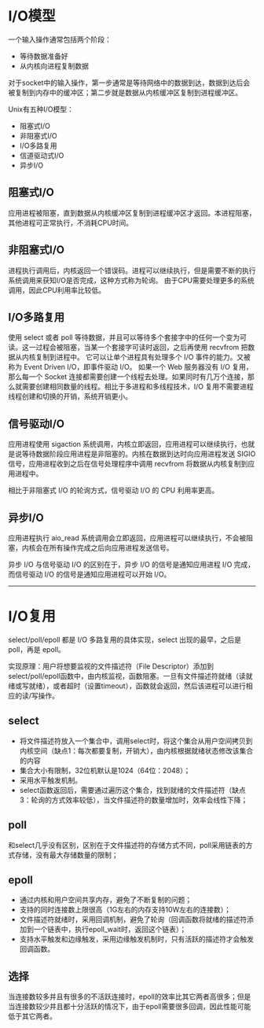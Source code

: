 # I/O模型
一个输入操作通常包括两个阶段：
- 等待数据准备好
- 从内核向进程复制数据

对于socket中的输入操作，第一步通常是等待网络中的数据到达，数据到达后会被复制到内存中的缓冲区；第二步就是数据从内核缓冲区复制到进程缓冲区。

Unix有五种I/O模型：
- 阻塞式I/O
- 非阻塞式I/O
- I/O多路复用
- 信道驱动式I/O
- 异步I/O

## 阻塞式I/O
应用进程被阻塞，直到数据从内核缓冲区复制到进程缓冲区才返回。本进程阻塞，其他进程可正常执行，不消耗CPU时间。

## 非阻塞式I/O
进程执行调用后，内核返回一个错误码。进程可以继续执行，但是需要不断的执行系统调用来获知I/O是否完成，这种方式称为轮询。
由于CPU需要处理更多的系统调用，因此CPU利用率比较低。

## I/O多路复用
使用 select 或者 poll 等待数据，并且可以等待多个套接字中的任何一个变为可读。这一过程会被阻塞，当某一个套接字可读时返回，之后再使用 recvfrom 把数据从内核复制到进程中。
它可以让单个进程具有处理多个 I/O 事件的能力。又被称为 Event Driven I/O，即事件驱动 I/O。
如果一个 Web 服务器没有 I/O 复用，那么每一个 Socket 连接都需要创建一个线程去处理。如果同时有几万个连接，那么就需要创建相同数量的线程。相比于多进程和多线程技术，I/O 复用不需要进程线程创建和切换的开销，系统开销更小。

## 信号驱动I/O
应用进程使用 sigaction 系统调用，内核立即返回，应用进程可以继续执行，也就是说等待数据阶段应用进程是非阻塞的。内核在数据到达时向应用进程发送 SIGIO 信号，应用进程收到之后在信号处理程序中调用 recvfrom 将数据从内核复制到应用进程中。

相比于非阻塞式 I/O 的轮询方式，信号驱动 I/O 的 CPU 利用率更高。

## 异步I/O
应用进程执行 aio_read 系统调用会立即返回，应用进程可以继续执行，不会被阻塞，内核会在所有操作完成之后向应用进程发送信号。

异步 I/O 与信号驱动 I/O 的区别在于，异步 I/O 的信号是通知应用进程 I/O 完成，而信号驱动 I/O 的信号是通知应用进程可以开始 I/O。

----
# I/O复用
select/poll/epoll 都是 I/O 多路复用的具体实现，select 出现的最早，之后是 poll，再是 epoll。

实现原理：用户将想要监视的文件描述符（File Descriptor）添加到select/poll/epoll函数中，由内核监视，函数阻塞。一旦有文件描述符就绪（读就绪或写就绪），或者超时（设置timeout），函数就会返回，然后该进程可以进行相应的读/写操作。

## select
- 将文件描述符放入一个集合中，调用select时，将这个集合从用户空间拷贝到内核空间（缺点1：每次都要复制，开销大），由内核根据就绪状态修改该集合的内容
- 集合大小有限制，32位机默认是1024（64位：2048）；
- 采用水平触发机制。
- select函数返回后，需要通过遍历这个集合，找到就绪的文件描述符（缺点3：轮询的方式效率较低），当文件描述符的数量增加时，效率会线性下降；

## poll
和select几乎没有区别，区别在于文件描述符的存储方式不同，poll采用链表的方式存储，没有最大存储数量的限制；

## epoll
- 通过内核和用户空间共享内存，避免了不断复制的问题；
- 支持的同时连接数上限很高（1G左右的内存支持10W左右的连接数）；
- 文件描述符就绪时，采用回调机制，避免了轮询（回调函数将就绪的描述符添加到一个链表中，执行epoll_wait时，返回这个链表）；
- 支持水平触发和边缘触发，采用边缘触发机制时，只有活跃的描述符才会触发回调函数。

## 选择
当连接数较多并且有很多的不活跃连接时，epoll的效率比其它两者高很多；但是当连接数较少并且都十分活跃的情况下，由于epoll需要很多回调，因此性能可能低于其它两者。
